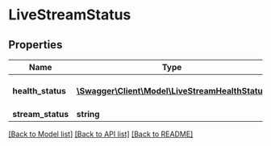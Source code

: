 # LiveStreamStatus

## Properties
Name | Type | Description | Notes
------------ | ------------- | ------------- | -------------
**health_status** | [**\Swagger\Client\Model\LiveStreamHealthStatus**](LiveStreamHealthStatus.md) | The health status of the stream. | [optional] 
**stream_status** | **string** |  | [optional] 

[[Back to Model list]](../README.md#documentation-for-models) [[Back to API list]](../README.md#documentation-for-api-endpoints) [[Back to README]](../README.md)


